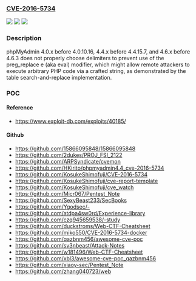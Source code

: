 ### [CVE-2016-5734](https://cve.mitre.org/cgi-bin/cvename.cgi?name=CVE-2016-5734)
![](https://img.shields.io/static/v1?label=Product&message=n%2Fa&color=blue)
![](https://img.shields.io/static/v1?label=Version&message=n%2Fa&color=blue)
![](https://img.shields.io/static/v1?label=Vulnerability&message=n%2Fa&color=brighgreen)

### Description

phpMyAdmin 4.0.x before 4.0.10.16, 4.4.x before 4.4.15.7, and 4.6.x before 4.6.3 does not properly choose delimiters to prevent use of the preg_replace e (aka eval) modifier, which might allow remote attackers to execute arbitrary PHP code via a crafted string, as demonstrated by the table search-and-replace implementation.

### POC

#### Reference
- https://www.exploit-db.com/exploits/40185/

#### Github
- https://github.com/15866095848/15866095848
- https://github.com/2dukes/PROJ_FSI_2122
- https://github.com/ARPSyndicate/cvemon
- https://github.com/HKirito/phpmyadmin4.4_cve-2016-5734
- https://github.com/KosukeShimofuji/CVE-2016-5734
- https://github.com/KosukeShimofuji/cve-report-template
- https://github.com/KosukeShimofuji/cve_watch
- https://github.com/Micr067/Pentest_Note
- https://github.com/SexyBeast233/SecBooks
- https://github.com/Ygodsec/-
- https://github.com/atdpa4sw0rd/Experience-library
- https://github.com/czq945659538/-study
- https://github.com/duckstroms/Web-CTF-Cheatsheet
- https://github.com/miko550/CVE-2016-5734-docker
- https://github.com/qazbnm456/awesome-cve-poc
- https://github.com/sv3nbeast/Attack-Notes
- https://github.com/w181496/Web-CTF-Cheatsheet
- https://github.com/xbl3/awesome-cve-poc_qazbnm456
- https://github.com/xiaoy-sec/Pentest_Note
- https://github.com/zhang040723/web

